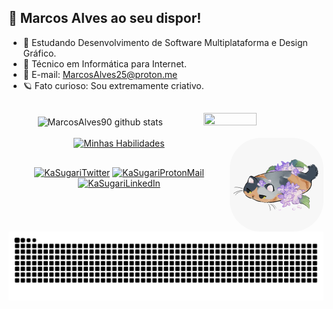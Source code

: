 ## 📌 Marcos Alves ao seu dispor! 


- 📖 Estudando Desenvolvimento de Software Multiplataforma e Design Gráfico.
- 📒 Técnico em Informática para Internet.
- 📧 E-mail: MarcosAlves25@proton.me
- 🪐 Fato curioso: Sou extremamente criativo.

##

<!-- ./STAT -->
<div align="center">  
  <img width="54%" height="45%" src="https://github-readme-stats.vercel.app/api?username=MarcosAlves90&show_icons=true&count_private=true&border_color=8fb276&title_color=fff&icon_color=ccc&text_color=eee&bg_color=080b0f" alt="MarcosAlves90 github stats" /> 
 
  <img width="41%" height="45%" src="https://github-readme-stats.vercel.app/api/top-langs/?username=MarcosAlves90&layout=compact&border_color=8fb276&border_radius:5&title_color=fff&text_color=eee&bg_color=080b0f" />
</div>

<div align="center" width="90%">

   
<div style="display: inline_block"><br>
  <a href="https://github.com/MarcosAlves90">
    <img src="https://skillicons.dev/icons?i=ps,ai,figma,vscode,git,js,py,html,css,bootstrap" alt="Minhas Habilidades">
  </a>
  <a href="https://github.com/MarcosAlves90">
    <img align="right" alt="KaSugari" height="150" style="border-radius:50px;" src="green_theme_cat.png">
  </a>
</div>

##

<div>
  <a href="https://twitter.com/yellowpinguim" target="_blank"> <img alt ="KaSugariTwitter" src="https://img.shields.io/badge/Twitter-1DA1F2?style=for-the-badge&logo=twitter&logoColor=white"></img></a>
  <a href="mailto:MarcosAlves25@proton.me" target="_blank"> <img alt ="KaSugariProtonMail" src="https://img.shields.io/badge/ProtonMail-8B89CC?style=for-the-badge&logo=protonmail&logoColor=white"></img></a>
  <a href="https://www.linkedin.com/in/marcosalveslopesjunior" target="_blank"> <img alt ="KaSugariLinkedIn" src="https://img.shields.io/badge/LinkedIn-0077B5?style=for-the-badge&logo=linkedin&logoColor=white"></img></a>
</div>

<picture>
  <source media="(prefers-color-scheme: dark)" srcset="https://raw.githubusercontent.com/MarcosAlves90/MarcosAlves90/output/github-contribution-grid-snake-dark.svg">
  <img alt="github contribution grid snake animation" src="https://raw.githubusercontent.com/MarcosAlves90/MarcosAlves90/output/github-contribution-grid-snake-dark.svg">
</picture>
